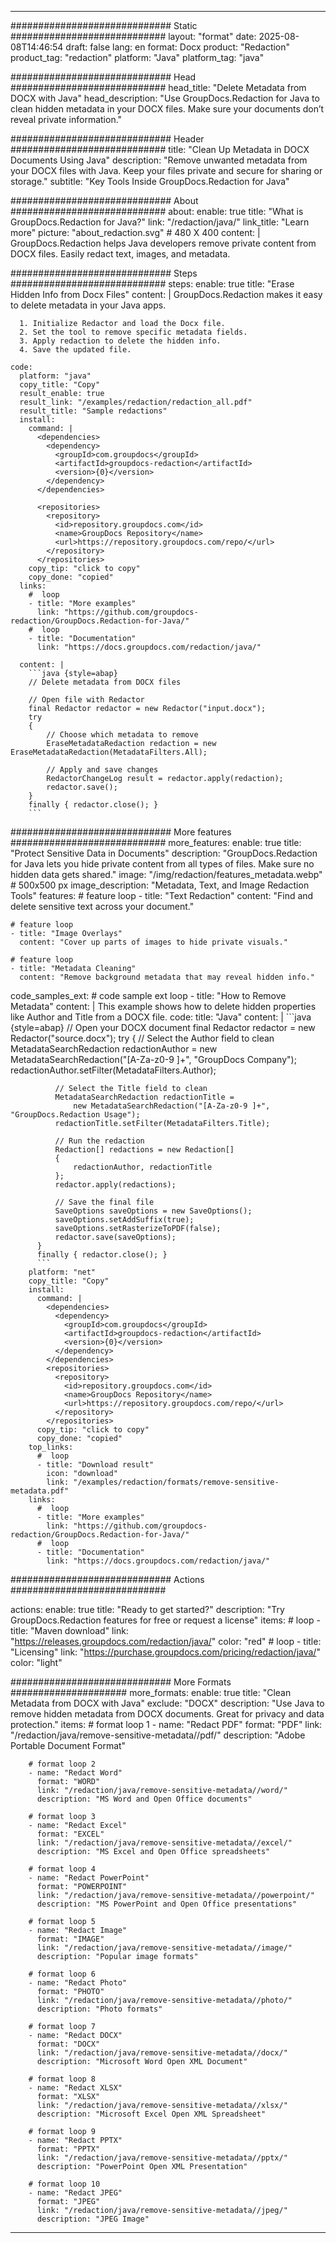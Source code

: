 
---
############################# Static ############################
layout: "format"
date:  2025-08-08T14:46:54
draft: false
lang: en
format: Docx
product: "Redaction"
product_tag: "redaction"
platform: "Java"
platform_tag: "java"

############################# Head ############################
head_title: "Delete Metadata from DOCX with Java"
head_description: "Use GroupDocs.Redaction for Java to clean hidden metadata in your DOCX files. Make sure your documents don’t reveal private information."

############################# Header ############################
title: "Clean Up Metadata in DOCX Documents Using Java" 
description: "Remove unwanted metadata from your DOCX files with Java. Keep your files private and secure for sharing or storage."
subtitle: "Key Tools Inside GroupDocs.Redaction for Java" 

############################# About ############################
about:
    enable: true
    title: "What is GroupDocs.Redaction for Java?"
    link: "/redaction/java/"
    link_title: "Learn more"
    picture: "about_redaction.svg" # 480 X 400
    content: |
       GroupDocs.Redaction helps Java developers remove private content from DOCX files. Easily redact text, images, and metadata.

############################# Steps ############################
steps:
    enable: true
    title: "Erase Hidden Info from Docx Files"
    content: |
      GroupDocs.Redaction makes it easy to delete metadata in your Java apps.
      
      1. Initialize Redactor and load the Docx file.
      2. Set the tool to remove specific metadata fields.
      3. Apply redaction to delete the hidden info.
      4. Save the updated file.
   
    code:
      platform: "java"
      copy_title: "Copy"
      result_enable: true
      result_link: "/examples/redaction/redaction_all.pdf"
      result_title: "Sample redactions"
      install:
        command: |
          <dependencies>
            <dependency>
              <groupId>com.groupdocs</groupId>
              <artifactId>groupdocs-redaction</artifactId>
              <version>{0}</version>
            </dependency>
          </dependencies>

          <repositories>
            <repository>
              <id>repository.groupdocs.com</id>
              <name>GroupDocs Repository</name>
              <url>https://repository.groupdocs.com/repo/</url>
            </repository>
          </repositories>
        copy_tip: "click to copy"
        copy_done: "copied"
      links:
        #  loop
        - title: "More examples"
          link: "https://github.com/groupdocs-redaction/GroupDocs.Redaction-for-Java/"
        #  loop
        - title: "Documentation"
          link: "https://docs.groupdocs.com/redaction/java/"
          
      content: |
        ```java {style=abap}
        // Delete metadata from DOCX files

        // Open file with Redactor
        final Redactor redactor = new Redactor("input.docx");
        try
        {
            // Choose which metadata to remove
            EraseMetadataRedaction redaction = new EraseMetadataRedaction(MetadataFilters.All);

            // Apply and save changes
            RedactorChangeLog result = redactor.apply(redaction);
            redactor.save();
        }
        finally { redactor.close(); }
        ```            


############################# More features ############################
more_features:
  enable: true
  title: "Protect Sensitive Data in Documents"
  description: "GroupDocs.Redaction for Java lets you hide private content from all types of files. Make sure no hidden data gets shared."
  image: "/img/redaction/features_metadata.webp" # 500x500 px
  image_description: "Metadata, Text, and Image Redaction Tools"
  features:
    # feature loop
    - title: "Text Redaction"
      content: "Find and delete sensitive text across your document."

    # feature loop
    - title: "Image Overlays"
      content: "Cover up parts of images to hide private visuals."

    # feature loop
    - title: "Metadata Cleaning"
      content: "Remove background metadata that may reveal hidden info."
      
  code_samples_ext:
    # code sample ext loop
    - title: "How to Remove Metadata"
      content: |
        This example shows how to delete hidden properties like Author and Title from a DOCX file.
      code:
        title: "Java"
        content: |
          ```java {style=abap}
          //  Open your DOCX document
          final Redactor redactor = new Redactor("source.docx");
          try
          {
              // Select the Author field to clean
              MetadataSearchRedaction redactionAuthor = 
                  new MetadataSearchRedaction("[A-Za-z0-9 ]+", "GroupDocs Company");
              redactionAuthor.setFilter(MetadataFilters.Author);

              // Select the Title field to clean
              MetadataSearchRedaction redactionTitle = 
                  new MetadataSearchRedaction("[A-Za-z0-9 ]+", "GroupDocs.Redaction Usage");
              redactionTitle.setFilter(MetadataFilters.Title);

              // Run the redaction
              Redaction[] redactions = new Redaction[]
              {
                  redactionAuthor, redactionTitle
              };
              redactor.apply(redactions);

              // Save the final file
              SaveOptions saveOptions = new SaveOptions();
              saveOptions.setAddSuffix(true);
              saveOptions.setRasterizeToPDF(false);
              redactor.save(saveOptions);
          }
          finally { redactor.close(); }
          ```
        platform: "net"
        copy_title: "Copy"
        install:
          command: |
            <dependencies>
              <dependency>
                <groupId>com.groupdocs</groupId>
                <artifactId>groupdocs-redaction</artifactId>
                <version>{0}</version>
              </dependency>
            </dependencies>
            <repositories>
              <repository>
                <id>repository.groupdocs.com</id>
                <name>GroupDocs Repository</name>
                <url>https://repository.groupdocs.com/repo/</url>
              </repository>
            </repositories>
          copy_tip: "click to copy"
          copy_done: "copied"
        top_links:
          #  loop
          - title: "Download result"
            icon: "download"
            link: "/examples/redaction/formats/remove-sensitive-metadata.pdf"
        links:
          #  loop
          - title: "More examples"
            link: "https://github.com/groupdocs-redaction/GroupDocs.Redaction-for-Java/"
          #  loop
          - title: "Documentation"
            link: "https://docs.groupdocs.com/redaction/java/"


############################# Actions ############################

actions:
  enable: true
  title: "Ready to get started?"
  description: "Try GroupDocs.Redaction features for free or request a license"
  items:
    #  loop
    - title: "Maven download"
      link: "https://releases.groupdocs.com/redaction/java/"
      color: "red"
        #  loop
    - title: "Licensing"
      link: "https://purchase.groupdocs.com/pricing/redaction/java/"
      color: "light"


############################# More Formats #####################
more_formats:
    enable: true
    title: "Clean Metadata from DOCX with Java"
    exclude: "DOCX"
    description: "Use Java to remove hidden metadata from DOCX documents. Great for privacy and data protection."
    items: 
        # format loop 1
        - name: "Redact PDF"
          format: "PDF"
          link: "/redaction/java/remove-sensitive-metadata//pdf/"
          description: "Adobe Portable Document Format"

        # format loop 2
        - name: "Redact Word"
          format: "WORD"
          link: "/redaction/java/remove-sensitive-metadata//word/"
          description: "MS Word and Open Office documents"
          
        # format loop 3
        - name: "Redact Excel"
          format: "EXCEL"
          link: "/redaction/java/remove-sensitive-metadata//excel/"
          description: "MS Excel and Open Office spreadsheets"

        # format loop 4
        - name: "Redact PowerPoint"
          format: "POWERPOINT"
          link: "/redaction/java/remove-sensitive-metadata//powerpoint/"
          description: "MS PowerPoint and Open Office presentations"

        # format loop 5
        - name: "Redact Image"
          format: "IMAGE"
          link: "/redaction/java/remove-sensitive-metadata//image/"
          description: "Popular image formats"

        # format loop 6
        - name: "Redact Photo"
          format: "PHOTO"
          link: "/redaction/java/remove-sensitive-metadata//photo/"
          description: "Photo formats"

        # format loop 7
        - name: "Redact DOCX"
          format: "DOCX"
          link: "/redaction/java/remove-sensitive-metadata//docx/"
          description: "Microsoft Word Open XML Document"
          
        # format loop 8
        - name: "Redact XLSX"
          format: "XLSX"
          link: "/redaction/java/remove-sensitive-metadata//xlsx/"
          description: "Microsoft Excel Open XML Spreadsheet"
          
        # format loop 9
        - name: "Redact PPTX"
          format: "PPTX"
          link: "/redaction/java/remove-sensitive-metadata//pptx/"
          description: "PowerPoint Open XML Presentation"

        # format loop 10
        - name: "Redact JPEG"
          format: "JPEG"
          link: "/redaction/java/remove-sensitive-metadata//jpeg/"
          description: "JPEG Image"


---